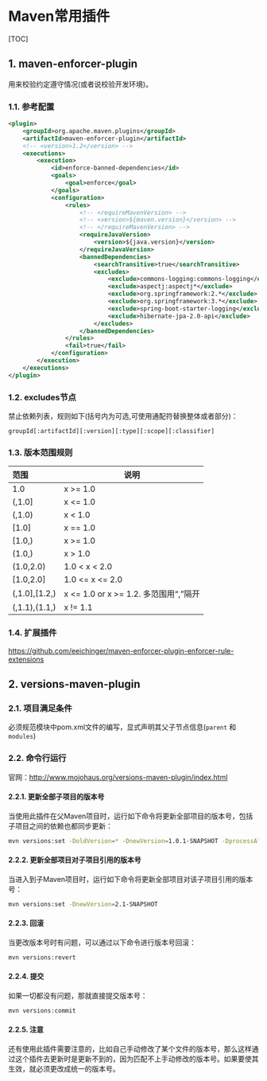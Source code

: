 # Maven常用插件

[TOC]

## 1. maven-enforcer-plugin

用来校验约定遵守情况(或者说校验开发环境)。

### 1.1. 参考配置

```xml
<plugin>
    <groupId>org.apache.maven.plugins</groupId>
    <artifactId>maven-enforcer-plugin</artifactId>
    <!-- <version>1.2</version> -->
    <executions>
        <execution>
            <id>enforce-banned-dependencies</id>
            <goals>
                <goal>enforce</goal>
            </goals>
            <configuration>
                <rules>
                    <!-- <requireMavenVersion> -->
                    <!-- <version>${maven.version}</version> -->
                    <!-- </requireMavenVersion> -->
                    <requireJavaVersion>
                        <version>${java.version}</version>
                    </requireJavaVersion>
                    <bannedDependencies>
                        <searchTransitive>true</searchTransitive>
                        <excludes>
                            <exclude>commons-logging:commons-logging</exclude>
                            <exclude>aspectj:aspectj*</exclude>
                            <exclude>org.springframework:2.*</exclude>
                            <exclude>org.springframework:3.*</exclude>
                            <exclude>spring-boot-starter-logging</exclude>
                            <exclude>hibernate-jpa-2.0-api</exclude>
                        </excludes>
                    </bannedDependencies>
                </rules>
                <fail>true</fail>
            </configuration>
        </execution>
    </executions>
</plugin>
```

### 1.2. excludes节点

禁止依赖列表，规则如下(括号内为可选,可使用通配符替换整体或者部分)：

```text
groupId[:artifactId][:version][:type][:scope][:classifier]
```

### 1.3. 版本范围规则

|     范围      |                 说明                  |
| :------------ | ------------------------------------- |
| 1.0           | x >= 1.0                              |
| (,1.0]        | x <= 1.0                              |
| (,1.0)        | x < 1.0                               |
| [1.0]         | x == 1.0                              |
| [1.0,)        | x >= 1.0                              |
| (1.0,)        | x > 1.0                               |
| (1.0,2.0)     | 1.0 < x < 2.0                         |
| [1.0,2.0]     | 1.0 <= x <= 2.0                       |
| (,1.0],[1.2,) | x <= 1.0 or x >= 1.2. 多范围用“,”隔开 |
| (,1.1),(1.1,) | x != 1.1                              |

### 1.4. 扩展插件

https://github.com/eeichinger/maven-enforcer-plugin-enforcer-rule-extensions

## 2. versions-maven-plugin

### 2.1. 项目满足条件

必须规范模块中pom.xml文件的编写，显式声明其父子节点信息(```parent``` 和 ```modules```)

### 2.2. 命令行运行

官网：http://www.mojohaus.org/versions-maven-plugin/index.html

#### 2.2.1. 更新全部子项目的版本号

当使用此插件在父Maven项目时，运行如下命令将更新全部项目的版本号，包括子项目之间的依赖也都同步更新：

```sh
mvn versions:set -DoldVersion=* -DnewVersion=1.0.1-SNAPSHOT -DprocessAllModules=true -DallowSnapshots=true
```

#### 2.2.2. 更新全部项目对子项目引用的版本号

当进入到子Maven项目时，运行如下命令将更新全部项目对该子项目引用的版本号：

```sh
mvn versions:set -DnewVersion=2.1-SNAPSHOT
```

#### 2.2.3. 回滚

当更改版本号时有问题，可以通过以下命令进行版本号回滚：

```sh
mvn versions:revert
```

#### 2.2.4. 提交

如果一切都没有问题，那就直接提交版本号：

```sh
mvn versions:commit
```

#### 2.2.5. 注意

还有使用此插件需要注意的，比如自己手动修改了某个文件的版本号，那么这样通过这个插件去更新时是更新不到的，因为匹配不上手动修改的版本号。如果要使其生效，就必须更改成统一的版本号。